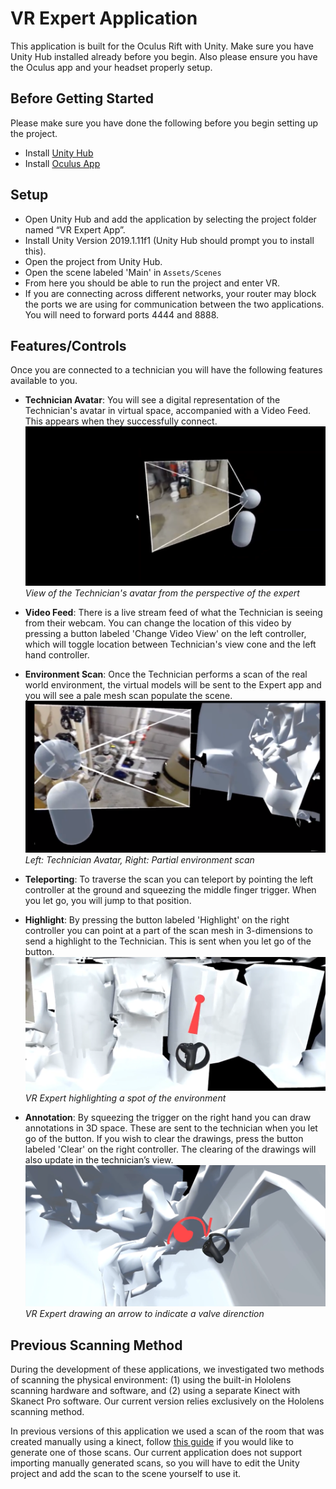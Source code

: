 # VR Expert Application
This application is built for the Oculus Rift with Unity. Make sure you have Unity Hub installed already before you begin. Also please ensure you have the Oculus app and your headset properly setup.

## Before Getting Started
Please make sure you have done the following before you begin setting up the project.
- Install [Unity Hub](https://unity3d.com/get-unity/download)
- Install [Oculus App](https://www.oculus.com/rift/setup/?locale=en_US)

## Setup
- Open Unity Hub and add the application by selecting the project folder named “VR Expert App”.
- Install Unity Version 2019.1.11f1 (Unity Hub should prompt you to install this).
- Open the project from Unity Hub.
- Open the scene labeled 'Main' in `Assets/Scenes`
- From here you should be able to run the project and enter VR.
- If you are connecting across different networks, your router may block the ports we are using for communication between the two applications. You will need to forward ports 4444 and 8888.

## Features/Controls
Once you are connected to a technician you will have the following features available to you.
- **Technician Avatar**: You will see a digital representation of the Technician's avatar in virtual space, accompanied with a Video Feed. This appears when they successfully connect.
![View of the Technician's avatar from the perspective of the expert](../Images/vr_avatar.png)
*View of the Technician's avatar from the perspective of the expert*

- **Video Feed**: There is a live stream feed of what the Technician is seeing from their webcam. You can change the location of this video by pressing a button labeled 'Change Video View' on the left controller, which will toggle location between Technician's view cone and the left hand controller.
- **Environment Scan**: Once the Technician performs a scan of the real world environment, the virtual models will be sent to the Expert app and you will see a pale mesh scan populate the scene.
![Image of Technician avatar in front of environment scan](../Images/source/avatar_and_scan.png)
*Left: Technician Avatar, Right: Partial environment scan*

- **Teleporting**: To traverse the scan you can teleport by pointing the left controller at the ground and squeezing the middle finger trigger. When you let go, you will jump to that position.
- **Highlight**:  By pressing the button labeled 'Highlight' on the right controller you can point at a part of the scan mesh in 3-dimensions to send a highlight to the Technician. This is sent when you let go of the button.
![VR Expert highlighting a spot of the environment](../Images/vr_highlight.png)
*VR Expert highlighting a spot of the environment*

- **Annotation**: By squeezing the trigger on the right hand you can draw annotations in 3D space. These are sent to the technician when you let go of the button. If you wish to clear the drawings, press the button labeled 'Clear' on the right controller. The clearing of the drawings will also update in the technician’s view.
![VR Expert drawing an arrow to indicate a valve direnction](../Images/vr_annotate.png)
*VR Expert drawing an arrow to indicate a valve direnction*

## Previous Scanning Method
During the development of these applications, we investigated two methods of scanning the physical environment: (1) using the built-in Hololens scanning hardware and software, and (2) using a separate Kinect with Skanect Pro software. Our current version relies exclusively on the Hololens scanning method.

In previous versions of this application we used a scan of the room that was created manually using a kinect, follow [this guide](https://github.com/THING-Lab/ARRA/blob/master/KinectScanning.md) if you would like to generate one of those scans. Our current application does not support importing manually generated scans, so you will have to edit the Unity project and add the scan to the scene yourself to use it.
